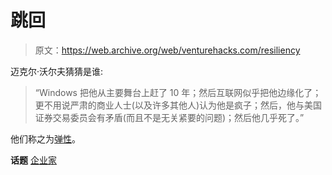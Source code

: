 # 跳回

> 原文：<https://web.archive.org/web/venturehacks.com/resiliency>

迈克尔·沃尔夫猜猜是谁:

> “Windows 把他从主要舞台上赶了 10 年；然后互联网似乎把他边缘化了；更不用说严肃的商业人士(以及许多其他人)认为他是疯子；然后，他与美国证券交易委员会有矛盾(而且不是无关紧要的问题)；然后他几乎死了。”

他们称之为[弹性](https://web.archive.org/web/20221128035559/http://www.bothsidesofthetable.com/2009/12/18/what-makes-an-entrepreneur-410-resiliency/)。

**话题** [企业家](https://web.archive.org/web/20221128035559/https://venturehacks.com/topics/entrepreneurs)